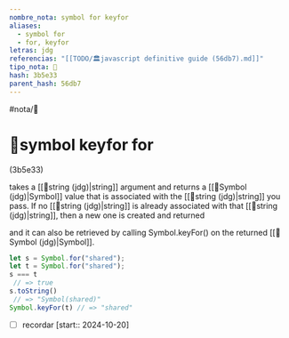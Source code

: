 ```yaml
---
nombre_nota: symbol for keyfor
aliases:
  - symbol for
  - for, keyfor
letras: jdg
referencias: "[[TODO/🏛️javascript definitive guide (56db7).md]]"
tipo_nota: 📑
hash: 3b5e33
parent_hash: 56db7
---
```


#nota/📑

# 📑symbol keyfor for
<div class="hash">(3b5e33)</div>



takes a [[📑string (jdg)|string]] argument and returns a [[📑Symbol (jdg)|Symbol]] value that is associated with the [[📑string (jdg)|string]] you pass. If no [[📑string (jdg)|string]] is already associated with that [[📑string (jdg)|string]], then a new one is created and returned

and it can also be retrieved by calling Symbol.keyFor() on the returned [[📑Symbol (jdg)|Symbol]].

```javascript
let s = Symbol.for("shared");
let t = Symbol.for("shared");
s === t
 // => true
s.toString()
 // => "Symbol(shared)"
Symbol.keyFor(t) // => "shared"
```


- [ ] recordar  [start:: 2024-10-20]
